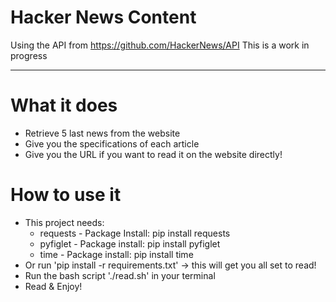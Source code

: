 # Hacker News Content

Using the API from https://github.com/HackerNews/API
This is a work in progress

--------------------------------

# What it does
* Retrieve 5 last news from the website
* Give you the specifications of each article
* Give you the URL if you want to read it on the website directly!

# How to use it
* This project needs:
    * requests - Package Install: pip install requests
    * pyfiglet - Package install: pip install pyfiglet
    * time - Package install: pip install time
* Or run 'pip install -r requirements.txt' -> this will get you all set to read!
* Run the bash script './read.sh' in your terminal 
* Read & Enjoy!
